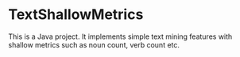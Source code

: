 TextShallowMetrics
==================

This is a Java project. 
It implements simple text mining features with shallow metrics such as noun count, verb count etc.

